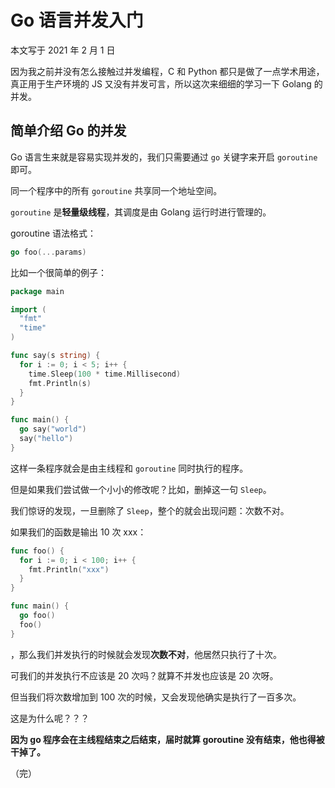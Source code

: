 # Go 语言并发入门

本文写于 2021 年 2 月 1 日

因为我之前并没有怎么接触过并发编程，C 和 Python 都只是做了一点学术用途，真正用于生产环境的 JS 又没有并发可言，所以这次来细细的学习一下 Golang 的并发。

## 简单介绍 Go 的并发

Go 语言生来就是容易实现并发的，我们只需要通过 `go` 关键字来开启 `goroutine` 即可。

同一个程序中的所有 `goroutine` 共享同一个地址空间。

`goroutine` 是**轻量级线程**，其调度是由 Golang 运行时进行管理的。

goroutine 语法格式：

```go
go foo(...params)
```

比如一个很简单的例子：

```go
package main

import (
  "fmt"
  "time"
)

func say(s string) {
  for i := 0; i < 5; i++ {
    time.Sleep(100 * time.Millisecond)
    fmt.Println(s)
  }
}

func main() {
  go say("world")
  say("hello")
}
```

这样一条程序就会是由主线程和 `goroutine` 同时执行的程序。

但是如果我们尝试做一个小小的修改呢？比如，删掉这一句 `Sleep`。

我们惊讶的发现，一旦删除了 `Sleep`，整个的就会出现问题：次数不对。

如果我们的函数是输出 10 次 xxx：

```go
func foo() {
  for i := 0; i < 100; i++ {
    fmt.Println("xxx")
  }
}

func main() {
  go foo()
  foo()
}
```

，那么我们并发执行的时候就会发现**次数不对**，他居然只执行了十次。

可我们的并发执行不应该是 20 次吗？就算不并发也应该是 20 次呀。

但当我们将次数增加到 100 次的时候，又会发现他确实是执行了一百多次。

这是为什么呢？？？

**因为 go 程序会在主线程结束之后结束，届时就算 goroutine 没有结束，他也得被干掉了。**

（完）
